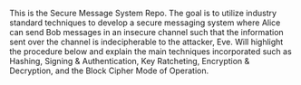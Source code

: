 This is the Secure Message System Repo. The goal is to utilize industry standard techniques to develop a secure messaging system where Alice can send Bob messages in an insecure channel such that the information sent over the channel is indecipherable to the attacker, Eve. Will highlight the procedure below and explain the main techniques incorporated such as Hashing, Signing & Authentication, Key Ratcheting, Encryption & Decryption, and the Block Cipher Mode of Operation.
